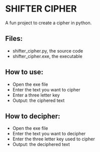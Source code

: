 # SHIFTER CIPHER
A fun project to create a cipher in python.

## Files:
- shifter_cipher.py, the source code
- shifter_cipher.exe, the executable

## How to use:
- Open the exe file
- Enter the text you want to cipher
- Enter a three letter key
- Output: the ciphered text

## How to decipher:
- Open the exe file
- Enter the text you want to decipher
- Enter the three letter key used to cipher
- Output: the deciphered text